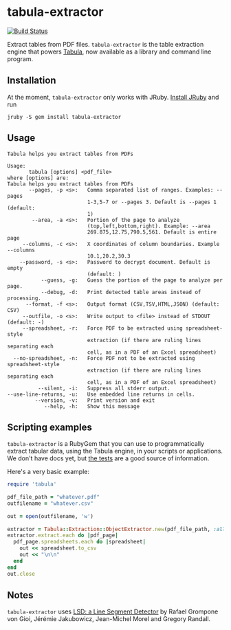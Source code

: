 tabula-extractor
================

[![Build Status](https://travis-ci.org/jazzido/tabula-extractor.png)](https://travis-ci.org/jazzido/tabula-extractor)

Extract tables from PDF files. `tabula-extractor` is the table extraction engine that powers [Tabula](http://tabula.nerdpower.org), now available as a library and command line program.

## Installation

At the moment, `tabula-extractor` only works with JRuby. [Install JRuby](http://jruby.org/getting-started) and run

``
jruby -S gem install tabula-extractor
``


## Usage

```
Tabula helps you extract tables from PDFs

Usage:
       tabula [options] <pdf_file>
where [options] are:
Tabula helps you extract tables from PDFs
       --pages, -p <s>:   Comma separated list of ranges. Examples: --pages
                          1-3,5-7 or --pages 3. Default is --pages 1 (default:
                          1)
        --area, -a <s>:   Portion of the page to analyze
                          (top,left,bottom,right). Example: --area
                          269.875,12.75,790.5,561. Default is entire page
     --columns, -c <s>:   X coordinates of column boundaries. Example --columns
                          10.1,20.2,30.3
    --password, -s <s>:   Password to decrypt document. Default is empty
                          (default: )
           --guess, -g:   Guess the portion of the page to analyze per page.
           --debug, -d:   Print detected table areas instead of processing.
      --format, -f <s>:   Output format (CSV,TSV,HTML,JSON) (default: CSV)
     --outfile, -o <s>:   Write output to <file> instead of STDOUT (default: -)
     --spreadsheet, -r:   Force PDF to be extracted using spreadsheet-style
                          extraction (if there are ruling lines separating each
                          cell, as in a PDF of an Excel spreadsheet)
  --no-spreadsheet, -n:   Force PDF not to be extracted using spreadsheet-style
                          extraction (if there are ruling lines separating each
                          cell, as in a PDF of an Excel spreadsheet)
          --silent, -i:   Suppress all stderr output.
--use-line-returns, -u:   Use embedded line returns in cells.
         --version, -v:   Print version and exit
            --help, -h:   Show this message
```

## Scripting examples

`tabula-extractor` is a RubyGem that you can use to programmatically extract tabular data, using the Tabula engine, in your scripts or applications. We don't have docs yet, but [the tests](test/tests.rb) are a good source of information.

Here's a very basic example:

````ruby
require 'tabula'
 
pdf_file_path = "whatever.pdf"
outfilename = "whatever.csv"
 
out = open(outfilename, 'w')
 
extractor = Tabula::Extraction::ObjectExtractor.new(pdf_file_path, :all )
extractor.extract.each do |pdf_page|
  pdf_page.spreadsheets.each do |spreadsheet|
    out << spreadsheet.to_csv
    out << "\n\n"
  end
end
out.close

````

## Notes

`tabula-extractor` uses [LSD: a Line Segment Detector](http://www.ipol.im/pub/art/2012/gjmr-lsd/) by Rafael Grompone von Gioi, Jérémie Jakubowicz, Jean-Michel Morel and Gregory Randall.
